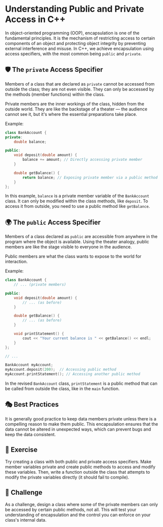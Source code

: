 
# Understanding Public and Private Access in C++

In object-oriented programming (OOP), encapsulation is one of the fundamental principles. It is the mechanism of restricting access to certain components of an object and protecting object integrity by preventing external interference and misuse. In C++, we achieve encapsulation using access specifiers, with the most common being `public` and `private`.

## 🛡️ The `private` Access Specifier

Members of a class that are declared as `private` cannot be accessed from outside the class; they are not even visible. They can only be accessed by the methods (member functions) within the class.

Private members are the inner workings of the class, hidden from the outside world. They are like the backstage of a theater — the audience cannot see it, but it's where the essential preparations take place.

Example:

```cpp
class BankAccount {
private:
    double balance;

public:
    void deposit(double amount) {
        balance += amount; // Directly accessing private member
    }

    double getBalance() {
        return balance; // Exposing private member via a public method
    }
};
```

In this example, `balance` is a private member variable of the `BankAccount` class. It can only be modified within the class methods, like `deposit`. To access it from outside, you need to use a public method like `getBalance`.

## 🌍 The `public` Access Specifier

Members of a class declared as `public` are accessible from anywhere in the program where the object is available. Using the theater analogy, public members are like the stage visible to everyone in the audience.

Public members are what the class wants to expose to the world for interaction.

Example:

```cpp
class BankAccount {
    // ... (private members)

public:
    void deposit(double amount) {
        // ... (as before)
    }

    double getBalance() {
        // ... (as before)
    }

    void printStatement() {
        cout << "Your current balance is " << getBalance() << endl;
    }
};

// ...

BankAccount myAccount;
myAccount.deposit(200);  // Accessing public method
myAccount.printStatement(); // Accessing another public method
```

In the revised `BankAccount` class, `printStatement` is a public method that can be called from outside the class, like in the `main` function.

## 🎭 Best Practices

It is generally good practice to keep data members private unless there is a compelling reason to make them public. This encapsulation ensures that the data cannot be altered in unexpected ways, which can prevent bugs and keep the data consistent.

## 📝 Exercise

Try creating a class with both public and private access specifiers. Make member variables private and create public methods to access and modify these variables. Then, write a function outside the class that attempts to modify the private variables directly (it should fail to compile).

## 🚀 Challenge

As a challenge, design a class where some of the private members can only be accessed by certain public methods, not all. This will test your understanding of encapsulation and the control you can enforce on your class's internal data.